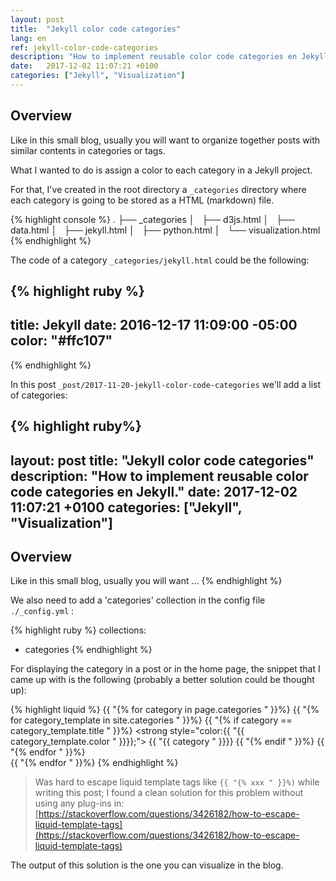 ```yaml
---
layout: post
title:  "Jekyll color code categories"
lang: en
ref: jekyll-color-code-categories
description: "How to implement reusable color code categories en Jekyll."
date:   2017-12-02 11:07:21 +0100
categories: ["Jekyll", "Visualization"]
---
```

## Overview

Like in this small blog, usually you will want to organize together posts with similar contents in categories or tags.

What I wanted to do is assign a color to each category in a Jekyll project.

For that, I've created in the root directory a `_categories` directory where each category is going to be stored as a HTML (markdown) file.

{% highlight console %}
.
├── _categories
│   ├── d3js.html
│   ├── data.html
│   ├── jekyll.html
│   ├── python.html
│   └── visualization.html
{% endhighlight %}

The code of a category `_categories/jekyll.html` could be the following:

{% highlight ruby %}
---
title: Jekyll
date: 2016-12-17 11:09:00 -05:00
color: "#ffc107"
---
{% endhighlight %}

In this post `_post/2017-11-20-jekyll-color-code-categories` we'll add a list of categories:

{% highlight ruby%}
---
layout: post
title:  "Jekyll color code categories"
description: "How to implement reusable color code categories en Jekyll."
date:   2017-12-02 11:07:21 +0100
categories: ["Jekyll", "Visualization"]
---
## Overview
Like in this small blog, usually you will want ...
{% endhighlight %}

We also need to add a 'categories' collection in the config file `./_config.yml` :

{% highlight ruby %}
collections:
  - categories
{% endhighlight %}

For displaying the category in a post or in the home page, the snippet that I came up with is the following (probably a better solution could be thought up):

{% highlight liquid %}
    {{ "{% for category in page.categories " }}%}
        {{ "{% for category_template in site.categories " }}%}
            {{ "{% if category == category_template.title " }}%}
            <strong style="color:{{ "{{ category_template.color " }}}};">
                {{ "{{ category " }}}}
            </strong>
            {{ "{% endif " }}%}
        {{ "{% endfor " }}%}  
    {{ "{% endfor " }}%}
{% endhighlight %}

>Was hard to escape liquid template tags like `{{ "{% xxx " }}%)` while writing this post; I found a clean solution for this problem without using any plug-ins in:
[https://stackoverflow.com/questions/3426182/how-to-escape-liquid-template-tags](https://stackoverflow.com/questions/3426182/how-to-escape-liquid-template-tags)

The output of this solution is the one you can visualize in the blog.

